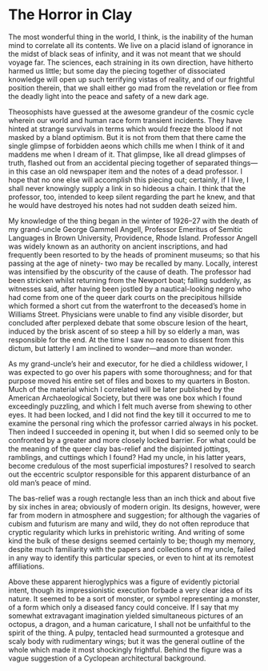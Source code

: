 # The Horror in Clay

The most wonderful thing in the world, I think, is the inability of the human
mind to correlate all its contents. We live on a placid island of ignorance in
the midst of black seas of infinity, and it was not meant that we should
voyage far. The sciences, each straining in its own direction, have hitherto
harmed us little; but some day the piecing together of dissociated knowledge
will open up such terrifying vistas of reality, and of our frightful position
therein, that we shall either go mad from the revelation or flee from the
deadly light into the peace and safety of a new dark age.

Theosophists have guessed at the awesome grandeur of the cosmic cycle wherein
our world and human race form transient incidents. They have hinted at strange
survivals in terms which would freeze the blood if not masked by a bland
optimism. But it is not from them that there came the single glimpse of
forbidden aeons which chills me when I think of it and maddens me when I dream
of it. That glimpse, like all dread glimpses of truth, flashed out from an
accidental piecing together of separated things—in this case an old newspaper
item and the notes of a dead professor. I hope that no one else will accomplish
this piecing out; certainly, if I live, I shall never knowingly supply a link
in so hideous a chain. I think that the professor, too, intended to keep silent
regarding the part he knew, and that he would have destroyed his notes had not
sudden death seized him.

My knowledge of the thing began in the winter of 1926–27 with the death of my
grand-uncle George Gammell Angell, Professor Emeritus of Semitic Languages in
Brown University, Providence, Rhode Island. Professor Angell was widely known
as an authority on ancient inscriptions, and had frequently been resorted to
by the heads of prominent museums; so that his passing at the age of ninety-
two may be recalled by many. Locally, interest was intensified by the
obscurity of the cause of death. The professor had been stricken whilst
returning from the Newport boat; falling suddenly, as witnesses said, after
having been jostled by a nautical-looking negro who had come from one of the
queer dark courts on the precipitous hillside which formed a short cut from
the waterfront to the deceased’s home in Williams Street. Physicians were
unable to find any visible disorder, but concluded after perplexed debate that
some obscure lesion of the heart, induced by the brisk ascent of so steep a
hill by so elderly a man, was responsible for the end. At the time I saw no
reason to dissent from this dictum, but latterly I am inclined to wonder—and
more than wonder.

As my grand-uncle’s heir and executor, for he died a childless widower, I was
expected to go over his papers with some thoroughness; and for that purpose
moved his entire set of files and boxes to my quarters in Boston. Much of the
material which I correlated will be later published by the American
Archaeological Society, but there was one box which I found exceedingly
puzzling, and which I felt much averse from shewing to other eyes. It had been
locked, and I did not find the key till it occurred to me to examine the
personal ring which the professor carried always in his pocket. Then indeed I
succeeded in opening it, but when I did so seemed only to be confronted by a
greater and more closely locked barrier. For what could be the meaning of the
queer clay bas-relief and the disjointed jottings, ramblings, and cuttings
which I found? Had my uncle, in his latter years, become credulous of the most
superficial impostures? I resolved to search out the eccentric sculptor
responsible for this apparent disturbance of an old man’s peace of mind.

The bas-relief was a rough rectangle less than an inch thick and about five by
six inches in area; obviously of modern origin. Its designs, however, were far
from modern in atmosphere and suggestion; for although the vagaries of cubism
and futurism are many and wild, they do not often reproduce that cryptic
regularity which lurks in prehistoric writing. And writing of some kind the
bulk of these designs seemed certainly to be; though my memory, despite much
familiarity with the papers and collections of my uncle, failed in any way to
identify this particular species, or even to hint at its remotest affiliations.

Above these apparent hieroglyphics was a figure of evidently pictorial intent,
though its impressionistic execution forbade a very clear idea of its nature.
It seemed to be a sort of monster, or symbol representing a monster, of a form
which only a diseased fancy could conceive. If I say that my somewhat
extravagant imagination yielded simultaneous pictures of an octopus, a dragon,
and a human caricature, I shall not be unfaithful to the spirit of the thing.
A pulpy, tentacled head surmounted a grotesque and scaly body with rudimentary
wings; but it was the general outline of the whole which made it most
shockingly frightful. Behind the figure was a vague suggestion of a Cyclopean
architectural background.
